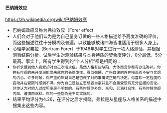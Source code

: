 #### 巴纳姆效应
https://zh.wikipedia.org/wiki/巴納姆效應
- 巴纳姆效应又称为弗拉效应（Forer effect
- 人们会对于他们认为是为自己量身订做的一些人格描述给予高度准确的评价，而这些描述往往十分模糊及普遍，以致能够放诸四海皆准适用于很多人身上。
- 心理学家弗拉（Bertram Forer）于1948年对学生进行一项人格测验，并根据测验结果分析。试后学生对测验结果与本身特质的契合度评分，0分最低，5分最高。事实上，所有学生得到的“个人分析”都是相同的：
- `你祈求受到他人喜爱却对自己吹毛求疵。虽然人格有些缺陷，大体而言你都有办法弥补。你拥有可观的未开发潜能尚未就你的长处发挥。看似强硬、严格自律的外在掩盖着不安与忧虑的内心。许多时候，你严重的质疑自己是否做了对的事情或正确的决定。你喜欢一定程度的变动并在受限时感到不满。你为自己是独立思想者自豪并且不会接受没有充分证据的言论。但你认为对他人过度坦率是不明智的。有些时候你外向、亲和、充满社会性，有些时候你却内向、谨慎而沉默。你的一些抱负是不切实际的。`
- 结果平均评分为4.26，在评分之后才揭晓，弗拉是从星座与人格关系的描述中搜集出这些内容。
